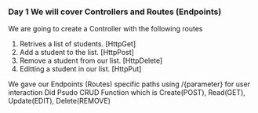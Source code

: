 ### Day 1 We will cover Controllers and Routes (Endpoints)

We are going to create a Controller with the following routes
1. Retrives a list of students. [HttpGet]
2. Add a student to the list. [HttpPost]
3. Remove a student from our list. [HttpDelete]
4. Editting a student in our list. [HttpPut]

We gave our Endpoints (Routes) specific paths using /{parameter} for user interaction
Did Psudo CRUD Function which is Create(POST), Read(GET), Update(EDIT), Delete(REMOVE)